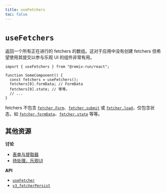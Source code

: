 ```yaml
---
title: useFetchers
toc: false
---
```


# `useFetchers`

返回一个所有正在进行的 fetchers 的数组。这对于应用中没有创建 fetchers 但希望使用其提交以参与乐观 UI 的组件非常有用。

```tsx
import { useFetchers } from "@remix-run/react";

function SomeComponent() {
  const fetchers = useFetchers();
  fetchers[0].formData; // FormData
  fetchers[0].state; // 等等。
  // ...
}
```

fetchers 不包含 [`fetcher.Form`][fetcher_form]、[`fetcher.submit`][fetcher_submit] 或 [`fetcher.load`][fetcher_load]，仅包含状态，如 [`fetcher.formData`][fetcher_form_data]、[`fetcher.state`][fetcher_state] 等等。

## 其他资源

**讨论**

- [表单与提取器][form_vs_fetcher]
- [待处理，乐观UI][pending_optimistic_ui]

**API**

- [`useFetcher`][use_fetcher]
- [`v3_fetcherPersist`][fetcherpersist]

[fetcher_form]: ./use-fetcher#fetcherform
[fetcher_submit]: ./use-fetcher#fetchersubmitformdata-options
[fetcher_load]: ./use-fetcher#fetcherloadhref
[fetcher_form_data]: ./use-fetcher#fetcherformdata
[fetcher_state]: ./use-fetcher#fetcherstate
[form_vs_fetcher]: ../discussion/form-vs-fetcher
[pending_optimistic_ui]: ../discussion/pending-ui
[use_fetcher]: ./use-fetcher
[fetcherpersist]: ../file-conventions/remix-config#future